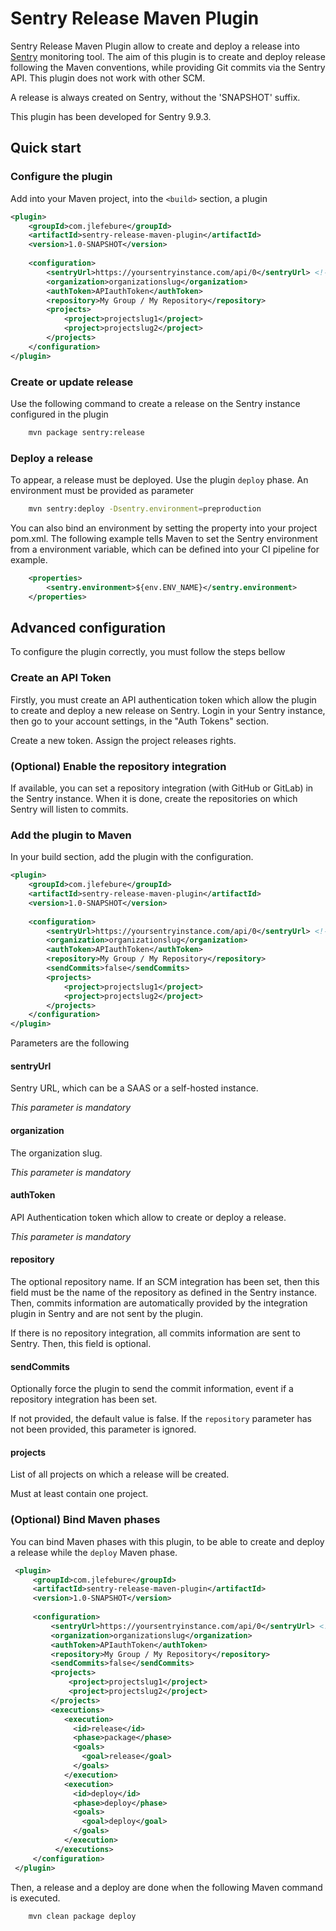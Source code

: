 # Sentry Release Maven Plugin

Sentry Release Maven Plugin allow to create and deploy a release into [Sentry](https://sentry.io/welcome/) monitoring tool.
The aim of this plugin is to create and deploy release following the Maven conventions, while providing Git commits
via the Sentry API. This plugin does not work with other SCM.

A release is always created on Sentry, without the 'SNAPSHOT' suffix. 

This plugin has been developed for Sentry 9.9.3.

## Quick start

### Configure the plugin
Add into your Maven project, into the `<build>` section, a plugin


```xml
<plugin>
    <groupId>com.jlefebure</groupId>
    <artifactId>sentry-release-maven-plugin</artifactId>
    <version>1.0-SNAPSHOT</version>
    
    <configuration>
        <sentryUrl>https://yoursentryinstance.com/api/0</sentryUrl> <!-- NO TRAILING SLASH -->
        <organization>organizationslug</organization>
        <authToken>APIauthToken</authToken>
        <repository>My Group / My Repository</repository>
        <projects>
            <project>projectslug1</project>
            <project>projectslug2</project>
        </projects>
    </configuration>
</plugin>
```

### Create or update release

Use the following command to create a release on the Sentry instance configured in the plugin
```bash
    mvn package sentry:release
```
### Deploy a release

To appear, a release must be deployed. Use the plugin `deploy` phase. An environment must be provided as parameter

```bash
    mvn sentry:deploy -Dsentry.environment=preproduction
```

You can also bind an environment by setting the property into your project pom.xml. The following example tells Maven to 
set the Sentry environment from a environment variable, which can be defined into your CI pipeline for example.

```xml
    <properties>
        <sentry.environment>${env.ENV_NAME}</sentry.environment>
    </properties>
```

## Advanced configuration

To configure the plugin correctly, you must follow the steps bellow

### Create an API Token

Firstly, you must create an API authentication token which allow the plugin to create and deploy a new release on Sentry. 
Login in your Sentry instance, then go to your account settings, in the "Auth Tokens" section.

Create a new token. Assign the project releases rights.

### (Optional) Enable the repository integration

If available, you can set a repository integration (with GitHub or GitLab) in the Sentry instance. 
When it is done, create the repositories on which Sentry will listen to commits. 

### Add the plugin to Maven

In your build section, add the plugin with the configuration.

```xml
<plugin>
    <groupId>com.jlefebure</groupId>
    <artifactId>sentry-release-maven-plugin</artifactId>
    <version>1.0-SNAPSHOT</version>
    
    <configuration>
        <sentryUrl>https://yoursentryinstance.com/api/0</sentryUrl> <!-- NO TRAILING SLASH -->
        <organization>organizationslug</organization>
        <authToken>APIauthToken</authToken>
        <repository>My Group / My Repository</repository>
        <sendCommits>false</sendCommits>
        <projects>
            <project>projectslug1</project>
            <project>projectslug2</project>
        </projects>
    </configuration>
</plugin>
```

Parameters are the following

#### sentryUrl
Sentry URL, which can be a SAAS or a self-hosted instance. 

*This parameter is mandatory*

#### organization
The organization slug.

*This parameter is mandatory*

#### authToken
API Authentication token which allow to create or deploy a release.

*This parameter is mandatory*

#### repository
The optional repository name.
If an SCM integration has been set, then this field must be the name of the repository as defined in the Sentry instance.
Then, commits information are automatically provided by the integration plugin in Sentry and are not sent by the plugin.

If there is no repository integration, all commits information are sent to Sentry. Then, this field is optional.

#### sendCommits
Optionally force the plugin to send the commit information, event if a repository integration has been set. 

If not provided, the default value is false. If the `repository` parameter has not been provided, this parameter 
is ignored.


#### projects

List of all projects on which a release will be created. 

Must at least contain one project. 


### (Optional) Bind Maven phases

You can bind Maven phases with this plugin, to be able to create and deploy a release while the `deploy` Maven phase.

```xml
 <plugin>
     <groupId>com.jlefebure</groupId>
     <artifactId>sentry-release-maven-plugin</artifactId>
     <version>1.0-SNAPSHOT</version>
     
     <configuration>
         <sentryUrl>https://yoursentryinstance.com/api/0</sentryUrl> <!-- NO TRAILING SLASH -->
         <organization>organizationslug</organization>
         <authToken>APIauthToken</authToken>
         <repository>My Group / My Repository</repository>
         <sendCommits>false</sendCommits>
         <projects>
             <project>projectslug1</project>
             <project>projectslug2</project>
         </projects>
         <executions>
            <execution>
              <id>release</id>
              <phase>package</phase>
              <goals>
                <goal>release</goal>
              </goals>
            </execution>
            <execution>
              <id>deploy</id>
              <phase>deploy</phase>
              <goals>
                <goal>deploy</goal>
              </goals>
            </execution>
          </executions>
     </configuration>
 </plugin>
 ```

Then, a release and a deploy are done when the following Maven command is executed.

```bash
    mvn clean package deploy
```
